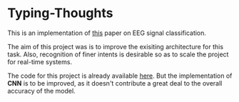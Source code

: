 # Typing-Thoughts

This is an implementation of [this](https://arxiv.org/abs/1709.08820) paper on EEG signal classification. 

The aim of this project was is to improve the exisiting architecture for this task. Also, recognition of finer intents is desirable so as to scale the project for real-time systems.

The code for this project is already available [here](https://github.com/xiangzhang1015/Brain_typing). But the implementation of **CNN** is to be improved, as it doesn't contribute a great deal to the overall accuracy of the model.
